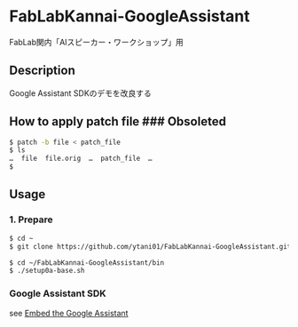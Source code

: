 FabLabKannai-GoogleAssistant
====
FabLab関内「AIスピーカー・ワークショップ」用

## Description
Google Assistant SDKのデモを改良する

## How to apply patch file ### Obsoleted

```bash
$ patch -b file < patch_file
$ ls
…  file  file.orig  …  patch_file  …
$ 
```

## Usage

### 1. Prepare

```bash
$ cd ~
$ git clone https://github.com/ytani01/FabLabKannai-GoogleAssistant.git

$ cd ~/FabLabKannai-GoogleAssistant/bin
$ ./setup0a-base.sh
```

### Google Assistant SDK

see [Embed the Google Assistant](https://developers.google.com/assistant/sdk/guides/library/python/embed/setup/)

